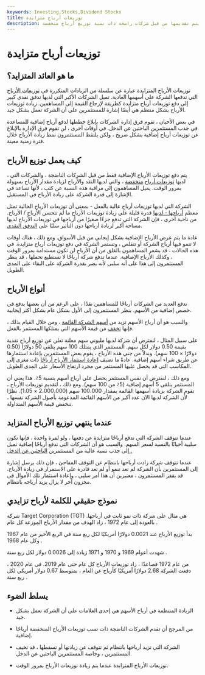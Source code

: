```yaml
---
keywords: Investing,Stocks,Dividend Stocks
title: توزيعات أرباح متزايدة
description: توزيعات الأرباح التدريجية عبارة عن سلسلة من الزيادات المنتظمة في الأرباح ، وعادة ما يتم تقديمها من قبل شركات راسخة ذات نسبة توزيع أرباح منخفضة.
---
```


# توزيعات أرباح متزايدة
## ما هو العائد المتزايد؟

توزيعات الأرباح المتزايدة عبارة عن سلسلة من الزيادات المتكررة في [توزيعات الأرباح](/dividend) التي تدفعها الشركة على أسهمها العادية. تميل الشركات الأكبر التي لديها تدفق نقدي كبير إلى دفع توزيعات أرباح متزايدة كطريقة لإرجاع القيمة إلى المساهمين. زيادة توزيعات الأرباح بشكل منتظم هي أيضًا إشارة للمستثمرين على أن الشركة تعمل بشكل جيد.

في بعض الأحيان ، تقوم فرق إدارة الشركات بإبلاغ خططها لدفع أرباح إضافية للمساعدة في جذب المستثمرين الباحثين عن الدخل. في أوقات أخرى ، لن تقوم فرق الإدارة بالإبلاغ عن توزيعات أرباح إضافية بشكل صريح ، ولكن يلتقط المستثمرون نمط زيادة الأرباح خلال فترة زمنية معينة.

## كيف يعمل توزيع الأرباح

، يتم دفع توزيعات الأرباح الإضافية فقط من قبل الشركات الناضجة ، والشركات التي لديها [توزيعات أرباح](/dividendpayoutratio) [منخفضة](/dividendpayoutratio) ، والتي لديها النقد والأرباح لزيادة مقدار الأرباح بسهولة بمرور الوقت. يميل المساهمون إلى مراقبة هذه النسبة عن كثب ، لأنها تساعد في الإشارة إلى قدرة الشركة على زيادة الأرباح في المستقبل.

الشركة التي لديها توزيعات أرباح عالية بالفعل - بمعنى أن توزيعات الأرباح الحالية تمثل معظم [أرباحها - لديها](/profit) قدرة قليلة على زيادة توزيعات الأرباح ما لم تتحسن الأرباح / الأرباح. من ناحية أخرى ، فإن الشركة التي تدفع جزءًا صغيرًا من أرباحها في توزيعات الأرباح لديها مساحة أكبر لزيادة أرباحها دون التأثير سلبًا على [التدفق النقدي](/cashflow).

عادة ما يتم عرض الأرباح الإضافية بشكل إيجابي من قبل الأسواق. ومع ذلك ، هناك أوقات لا تنمو فيها أرباح الشركة أو تتقلص ، وتستمر الشركة في دفع توزيعات أرباح متزايدة. في هذه الحالات ، قد يشعر المساهمون بالقلق من أن الأرباح لن تكون مستدامة بمرور الوقت ، وكذلك الأرباح الإضافية. عندما تدفع شركة أرباحًا لا تستطيع تحملها ، قد ينظر المستثمرون إلى هذا على أنه سلبي لأنه يضر بقدرة الشركة على البقاء على المدى الطويل.

## أنواع الأرباح

تدفع العديد من الشركات أرباحًا للمساهمين نقدًا ، على الرغم من أن بعضها يدفع في حصص إضافية من الأسهم. ينظر المستثمرون إلى الأول بشكل عام بشكل أكثر إيجابية.

والسبب هو أن أرباح الأسهم تزيد من [أسهم الشركة القائمة](/outstandingshares) ، ومن خلال القيام بذلك ، فإنها [تخفف](/dilution) من قيمة الأسهم التي يمتلكها المستثمر بالفعل.

على سبيل المثال ، لنفترض أن شركة لديها مليوني سهم معلنة تعلن عن توزيع أرباح نقدية بقيمة 0.50 دولار لكل سهم. المستثمر الذي يمتلك 100 سهم يتلقى 50 دولارًا (0.50 دولارًا × 100 سهم). وبدلاً من جني هذه الأرباح ، يقوم بعض المستثمرين بإعادة استثمارها عن طريق شراء أسهم إضافية. عادةً ما تضيف [إعادة استثمار الأرباح أرباحًا](/dividendreinvestmentplan) ذات مغزى إلى المكاسب التي قد يحصل عليها المستثمر من مجرد ارتفاع الأسعار على المدى الطويل.

ومع ذلك ، لنفترض أن نفس المستثمر يحصل على أرباح أسهم بنسبة 5٪. هذا يعني أن المستثمر يتلقى 5 أسهم إضافية (5٪ من 100 سهم). ومع ذلك ، لتقديم توزيعات الأرباح ، تقوم الشركة بزيادة أسهمها القائمة بمقدار 100،000 سهم (2،000،000 × 1.05). نظرًا لأن الشركة لديها الآن عدد أكبر من الأسهم القائمة المدعومة بأصول الشركة نفسها ، تنخفض قيمة الأسهم المتداولة.

## عندما ينتهي توزيع الأرباح المتزايد

عندما تتوقف الشركة التي تدفع أرباحًا متزايدة عن دفعها ، ولو لمرة واحدة ، فإنها تكون سلبية أحيانًا بالنسبة لسعر السهم. والسبب هو أن الشركات التي تدفع أرباحًا إضافية تميل إلى جذب نسبة عالية من المستثمرين [الباحثين عن الدخل .](/dividend)

عندما تتوقف شركة زادت أرباحها بانتظام عن التوقف المفاجئ ، فإن ذلك يرسل إشارة إلى المستثمرين بأن الشركة لم تعد تنمو أو لم تعد قادرة على الاستمرار في زيادة الأرباح. قد يقفز المستثمرون ، معتبرين أن هذا أمر سلبي ، وإعادة استثمار تلك الأموال في مخزون آخر لا يزال يزيد أرباحه بانتظام.

## نموذج حقيقي للكلمة لأرباح تزايدي

شركة Target Corporation (TGT) هي مثال على شركة ذات نمو ثابت في أرباحها. بالعودة إلى عام 1972 ، زاد الهدف من مقدار الأرباح الموزعة كل عام .

بدأ توزيع الأرباح عند 0.0021 دولارًا أمريكيًا لكل [ربع](/quarter) سنة في الربع الأخير من عام 1967 وكل عام 1968 .

شهدت أعوام 1969 و 1970 و 1971 زيادة إلى 0.0026 دولار لكل ربع سنة .

من عام 1972 فصاعدًا ، زاد توزيعات الأرباح كل عام حتى عام 2019. في عام 2020 ، دفعت الشركة 2.68 دولارًا أمريكيًا كأرباح عن العام ، بمتوسط 0.67 دولار أمريكي لكل ربع سنة .

## يسلط الضوء

- الزيادة المنتظمة في أرباح الأسهم هي إحدى العلامات على أن الشركة تعمل بشكل جيد.

- من المرجح أن تقدم الشركات الناضجة ذات نسب توزيعات الأرباح المنخفضة أرباحًا إضافية.

- الشركة التي تزيد أرباحها بانتظام ثم تتوقف عن زيادتها أو تسقطها ، قد تخيف المستثمرين ، وخاصة المستثمرين الباحثين عن الدخل.

- توزيعات الأرباح المتزايدة عندما يتم زيادة توزيعات الأرباح بمرور الوقت.

